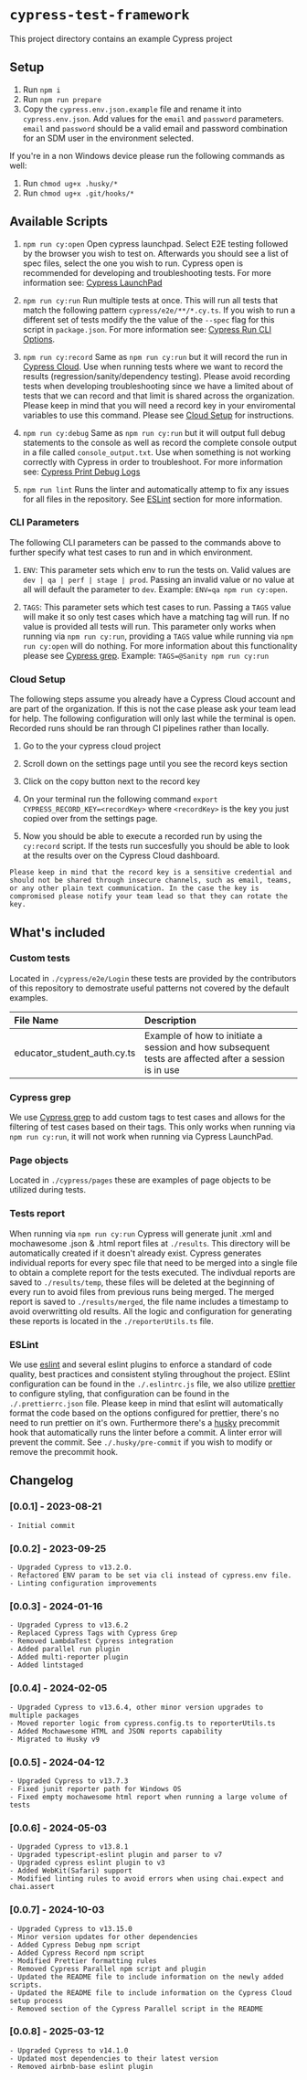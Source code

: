 # `cypress-test-framework`
This project directory contains an example Cypress project

## Setup

1. Run `npm i`
2. Run `npm run prepare`
3. Copy the `cypress.env.json.example` file and rename it into `cypress.env.json`. Add values for the `email` and `password` parameters. `email` and `password` should be a valid email and password combination for an SDM user in the environment selected.

If you're in a non Windows device please run the following commands as well:
1. Run `chmod ug+x .husky/*`
2. Run `chmod ug+x .git/hooks/*`

## Available Scripts

1. `npm run cy:open` Open cypress launchpad. Select E2E testing followed by the browser you wish to test on. Afterwards you should see a list of spec files, select the one you wish to run. Cypress open is recommended for developing and troubleshooting tests. For more information see: [Cypress LaunchPad](https://docs.cypress.io/guides/getting-started/opening-the-app#The-Launchpad)

2. `npm run cy:run` Run multiple tests at once. This will run all tests that match the following pattern `cypress/e2e/**/*.cy.ts`. If you wish to run a different set of tests modify the the value of the `--spec` flag for this script in `package.json`. For more information see: [Cypress Run CLI Options](https://docs.cypress.io/guides/guides/command-line#cypress-run).

4. `npm run cy:record` Same as `npm run cy:run` but it will record the run in [Cypress Cloud](https://docs.cypress.io/guides/cloud/introduction). Use when running tests where we want to record the results (regression/sanity/dependency testing). Please avoid recording tests when developing troubleshooting since we have a limited about of tests that we can record and that limit is shared across the organization. Please keep in mind that you will need a record key in your enviromental variables to use this command. Please see [Cloud Setup](./README.md#cloud-setup) for instructions.

5. `npm run cy:debug` Same as `npm run cy:run` but it will output full debug statements to the console as well as record the complete console output in a file called `console_output.txt`. Use when something is not working correctly with Cypress in order to troubleshoot. For more information see: [Cypress Print Debug Logs](https://docs.cypress.io/guides/references/troubleshooting#Print-DEBUG-logs)

6. `npm run lint` Runs the linter and automatically attemp to fix any issues for all files in the repository. See [ESLint](./README.md#eslint) section for more information.

### CLI Parameters
The following CLI parameters can be passed to the commands above to further specify what test cases to run and in which environment.

1. `ENV`: This parameter sets which env to run the tests on. Valid values are `dev | qa | perf | stage | prod`. Passing an invalid value or no value at all will default the parameter to `dev`. Example: `ENV=qa npm run cy:open`.

2. `TAGS`: This parameter sets which test cases to run. Passing a `TAGS` value will make it so only test cases which have a matching tag will run. If no value is provided all tests will run. This parameter only works when running via `npm run cy:run`, providing a `TAGS` value while running via `npm run cy:open` will do nothing. For more information about this functionality please see [Cypress grep](./README.md#cypress-grep). Example: `TAGS=@Sanity npm run cy:run`

### Cloud Setup
The following steps assume you already have a Cypress Cloud account and are part of the organization. If this is not the case please ask your team lead for help. The following configuration will only last while the terminal is open. Recorded runs should be ran through CI pipelines rather than locally.

1. Go to the your cypress cloud project

2. Scroll down on the settings page until you see the record keys section

3. Click on the copy button next to the record key

4. On your terminal run the following command `export CYPRESS_RECORD_KEY=<recordKey>` where `<recordKey>` is the key you just copied over from the settings page.

5. Now you should be able to execute a recorded run by using the `cy:record` script. If the tests run succesfully you should be able to look at the results over on the Cypress Cloud dashboard.

`Please keep in mind that the record key is a sensitive credential and should not be shared through insecure channels, such as email, teams, or any other plain text communication. In the case the key is compromised please notify your team lead so that they can rotate the key.`


## What's included

### Custom tests
Located in `./cypress/e2e/Login` these tests are provided by the contributors of this repository to demostrate useful patterns not covered by the default examples.

|File Name| Description|
|:--------|:-----------|
|educator_student_auth.cy.ts|Example of how to initiate a session and how subsequent tests are affected after a session is in use|

### Cypress grep
We use [Cypress grep](https://github.com/cypress-io/cypress/tree/develop/npm/grep) to add custom tags to test cases and allows for the filtering of test cases based on their tags. This only works when running via `npm run cy:run`, it will not work when running via Cypress LaunchPad.

### Page objects
Located in `./cypress/pages` these are examples of page objects to be utilized during tests.

### Tests report
When running via `npm run cy:run` Cypress will generate junit .xml and mochawesome .json & .html report files at `./results`. This directory will be automatically created if it doesn't already exist. Cypress generates individual reports for every spec file that need to be merged into a single file to obtain a complete report for the tests executed. The indivdual reports are saved to `./results/temp`, these files will be deleted at the beginning of every run to avoid files from previous runs being merged. The merged report is saved to `./results/merged`, the file name includes a timestamp to avoid overwritting old results. All the logic and configuration for generating these reports is located in the `./reporterUtils.ts` file.

### ESLint
We use [eslint](https://eslint.org/) and several eslint plugins to enforce a standard of code quality, best practices and consistent styling throughout the project. ESlint configuration can be found in the `./.eslintrc.js` file, we also utilize [prettier](https://prettier.io/) to configure styling, that configuration can be found in the `./.prettierrc.json` file. Please keep in mind that eslint will automatically format the code based on the options configured for prettier, there's no need to run prettier on it's own. Furthermore there's a [husky](https://typicode.github.io/husky/) precommit hook that automatically runs the linter before a commit. A linter error will prevent the commit. See `./.husky/pre-commit` if you wish to modify or remove the precommit hook.

## Changelog

### [0.0.1] - 2023-08-21 
    - Initial commit
### [0.0.2] - 2023-09-25 
    - Upgraded Cypress to v13.2.0.
    - Refactored ENV param to be set via cli instead of cypress.env file. 
    - Linting configuration improvements 
### [0.0.3] - 2024-01-16
    - Upgraded Cypress to v13.6.2
    - Replaced Cypress Tags with Cypress Grep
    - Removed LambdaTest Cypress integration
    - Added parallel run plugin
    - Added multi-reporter plugin
    - Added lintstaged
### [0.0.4] - 2024-02-05
    - Upgraded Cypress to v13.6.4, other minor version upgrades to multiple packages
    - Moved reporter logic from cypress.config.ts to reporterUtils.ts
    - Added Mochawesome HTML and JSON reports capability
    - Migrated to Husky v9
### [0.0.5] - 2024-04-12
    - Upgraded Cypress to v13.7.3
    - Fixed junit reporter path for Windows OS
    - Fixed empty mochawesome html report when running a large volume of tests
### [0.0.6] - 2024-05-03
    - Upgraded Cypress to v13.8.1
    - Upgraded typescript-eslint plugin and parser to v7
    - Upgraded cypress eslint plugin to v3
    - Added WebKit(Safari) support
    - Modified linting rules to avoid errors when using chai.expect and chai.assert
### [0.0.7] - 2024-10-03
    - Upgraded Cypress to v13.15.0
    - Minor version updates for other dependencies
    - Added Cypress Debug npm script
    - Added Cypress Record npm script
    - Modified Prettier formatting rules
    - Removed Cypress Parallel npm script and plugin
    - Updated the README file to include information on the newly added scripts.
    - Updated the README file to include information on the Cypress Cloud setup process
    - Removed section of the Cypress Parallel script in the README
### [0.0.8] - 2025-03-12
    - Upgraded Cypress to v14.1.0
    - Updated most dependencies to their latest version
    - Removed airbnb-base eslint plugin
